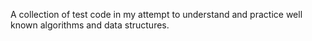 A collection of test code in my attempt to understand and practice well known algorithms and data structures.